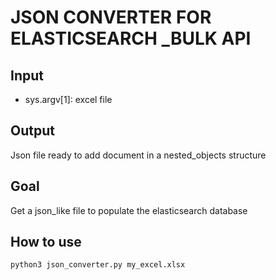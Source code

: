 # JSON CONVERTER FOR ELASTICSEARCH _BULK API
## Input 
* sys.argv[1]: excel file
## Output
Json file ready to add document in a nested_objects structure
## Goal
Get a json_like file to populate the elasticsearch database
## How to use
`python3 json_converter.py my_excel.xlsx`

